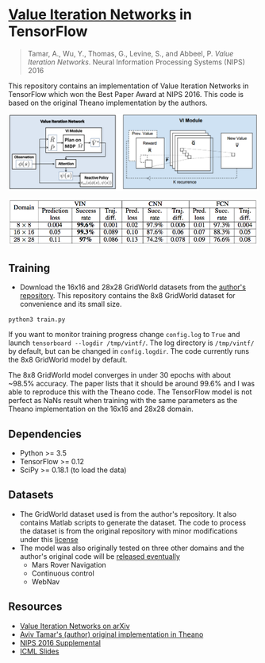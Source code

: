 # [Value Iteration Networks](https://arxiv.org/abs/1602.02867) in TensorFlow

> Tamar, A., Wu, Y., Thomas, G., Levine, S., and Abbeel, P. _Value Iteration Networks_. Neural Information Processing Systems (NIPS) 2016

This repository contains an implementation of Value Iteration Networks in TensorFlow which won the Best Paper Award at NIPS 2016. This code is based on the original Theano implementation by the authors.

![Value Iteration Network and Module](assets/vin.png)

![Results](assets/results.png)

## Training

- Download the 16x16 and 28x28 GridWorld datasets from the [author's repository](https://github.com/avivt/VIN/tree/master/data). This repository contains the 8x8 GridWorld dataset for convenience and its small size.

```
python3 train.py
```

If you want to monitor training progress change `config.log` to `True` and launch `tensorboard --logdir /tmp/vintf/`. The log directory is `/tmp/vintf/` by default, but can be changed in `config.logdir`. The code currently runs the 8x8 GridWorld model by default.

The 8x8 GridWorld model converges in under 30 epochs with about ~98.5% accuracy. The paper lists that it should be around 99.6% and I was able to reproduce this with the Theano code. The TensorFlow model is not perfect as NaNs result when training with the same parameters as the Theano implementation on the 16x16 and 28x28 domain.

## Dependencies
* Python >= 3.5
* TensorFlow >= 0.12
* SciPy >= 0.18.1 (to load the data)

## Datasets
* The GridWorld dataset used is from the author's repository. It also contains Matlab scripts to generate the dataset. The code to process the dataset is from the original repository with minor modifications under this [license](https://github.com/avivt/VIN/blob/master/LICENSE.md)
* The model was also originally tested on three other domains and the author's original code will be [released eventually](https://github.com/avivt/VIN/issues/4)
  * Mars Rover Navigation
  * Continuous control
  * WebNav

## Resources

* [Value Iteration Networks on arXiv](https://arxiv.org/abs/1602.02867)
* [Aviv Tamar's (author) original implementation in Theano](https://github.com/avivt/VIN)
* [NIPS 2016 Supplemental](http://tx.technion.ac.il/~avivt/nips16supp.pdf)
* [ICML Slides](http://technion.ac.il/~danielm/icml_slides/Talk7.pdf)
